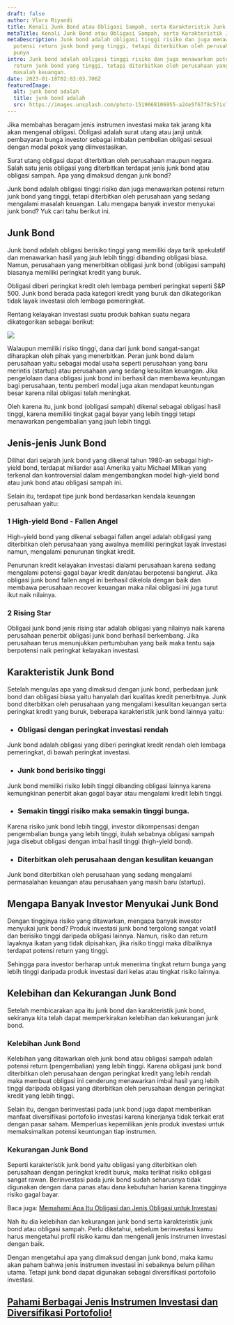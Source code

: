 ```yaml
---
draft: false
author: Vlora Riyandi
title: Kenali Junk Bond atau Obligasi Sampah, serta Karakteristik Junk Bond
metaTitle: Kenali Junk Bond atau Obligasi Sampah, serta Karakteristik Junk Bond
metaDescription: Junk bond adalah obligasi tinggi risiko dan juga menawarkan
  potensi return junk bond yang tinggi, tetapi diterbitkan oleh perusahaan yang
  punya
intro: Junk bond adalah obligasi tinggi risiko dan juga menawarkan potensi
  return junk bond yang tinggi, tetapi diterbitkan oleh perusahaan yang punya
  masalah keuangan.
date: 2023-01-18T02:03:03.706Z
featuredImage:
  alt: junk bond adalah
  title: junk bond adalah
  src: https://images.unsplash.com/photo-1519668106955-a24e5f67f8c5?ixlib=rb-4.0.3&ixid=MnwxMjA3fDB8MHxwaG90by1wYWdlfHx8fGVufDB8fHx8&auto=format&fit=crop&w=870&q=80
---
```

Jika membahas beragam jenis instrumen investasi maka tak jarang kita akan mengenal obligasi. Obligasi adalah surat utang atau janji untuk pembayaran bunga investor sebagai imbalan pembelian obligasi sesuai dengan modal pokok yang diinvestasikan.

Surat utang obligasi dapat diterbitkan oleh perusahaan maupun negara. Salah satu jenis obligasi yang diterbitkan terdapat jenis junk bond atau obligasi sampah. Apa yang dimaksud dengan junk bond?

Junk bond adalah obligasi tinggi risiko dan juga menawarkan potensi return junk bond yang tinggi, tetapi diterbitkan oleh perusahaan yang sedang mengalami masalah keuangan. Lalu mengapa banyak investor menyukai junk bond? Yuk cari tahu berikut ini.

## Junk Bond 

Junk bond adalah obligasi berisiko tinggi yang memiliki daya tarik spekulatif dan menawarkan hasil yang jauh lebih tinggi dibanding obligasi biasa. Namun, perusahaan yang menerbitkan obligasi junk bond (obligasi sampah) biasanya memiliki peringkat kredit yang buruk.

Obligasi diberi peringkat kredit oleh lembaga pemberi peringkat seperti S&P 500. Junk bond berada pada kategori kredit yang buruk dan dikategorikan tidak layak investasi oleh lembaga pemeringkat.

Rentang kelayakan investasi suatu produk bahkan suatu negara dikategorikan sebagai berikut:

![](https://lh5.googleusercontent.com/vDVGAFvpT3rCNbPDTPGazS5bdnIY-yEgeONvw-8XnVebX1lZa68k5vB_nUzdlFrrJ5ZrI4KXALAJ9gNuKHzvSpC07HyaXlrcLWaaMpp3Vnf9nIU4gnVtDTSgkdTeqCpHgGpS3J6cCw-916SlnY9GFzLtkuTqfWjb8pxiRGk9Ap7gbKDV5VXmOon5WLQ4rA)

Walaupun memiliki risiko tinggi, dana dari junk bond sangat-sangat diharapkan oleh pihak yang menerbitkan. Peran junk bond dalam perusahaan yaitu sebagai modal usaha seperti perusahaan yang baru merintis (startup) atau perusahaan yang sedang kesulitan keuangan. Jika pengelolaan dana obligasi junk bond ini berhasil dan membawa keuntungan bagi perusahaan, tentu pemberi modal juga akan mendapat keuntungan besar karena nilai obligasi telah meningkat.

Oleh karena itu, junk bond (obligasi sampah) dikenal sebagai obligasi hasil tinggi, karena memiliki tingkat gagal bayar yang lebih tinggi tetapi menawarkan pengembalian yang jauh lebih tinggi.

## Jenis-jenis Junk Bond

Dilihat dari sejarah junk bond yang dikenal tahun 1980-an sebagai high-yield bond, terdapat miliarder asal Amerika yaitu Michael MIlkan yang terkenal dan kontroversial dalam mengembangkan model high-yield bond atau junk bond atau obligasi sampah ini.

Selain itu, terdapat tipe junk bond berdasarkan kendala keuangan perusahaan yaitu:

### 1 High-yield Bond - Fallen Angel

High-yield bond yang dikenal sebagai fallen angel adalah obligasi yang diterbitkan oleh perusahaan yang awalnya memiliki peringkat layak investasi namun, mengalami penurunan tingkat kredit.

Penurunan kredit kelayakan investasi dialami perusahaan karena sedang mengalami potensi gagal bayar kredit dan/atau berpotensi bangkrut. Jika obligasi junk bond fallen angel ini berhasil dikelola dengan baik dan membawa perusahaan recover keuangan maka nilai obligasi ini juga turut ikut naik nilainya.

### 2 Rising Star

Obligasi junk bond jenis rising star adalah obligasi yang nilainya naik karena perusahaan penerbit obligasi junk bond berhasil berkembang. Jika perusahaan terus menunjukkan pertumbuhan yang baik maka tentu saja berpotensi naik peringkat kelayakan investasi.

## Karakteristik Junk Bond

Setelah mengulas apa yang dimaksud dengan junk bond, perbedaan junk bond dan obligasi biasa yaitu hanyalah dari kualitas kredit penerbitnya. Junk bond diterbitkan oleh perusahaan yang mengalami kesulitan keuangan serta peringkat kredit yang buruk, beberapa karakteristik junk bond lainnya yaitu:

* ### Obligasi dengan peringkat investasi rendah

Junk bond adalah obligasi yang diberi peringkat kredit rendah oleh lembaga pemeringkat, di bawah peringkat investasi.

* ### Junk bond berisiko tinggi

Junk bond memiliki risiko lebih tinggi dibanding obligasi lainnya karena kemungkinan penerbit akan gagal bayar atau mengalami kredit lebih tinggi.

* ### Semakin tinggi risiko maka semakin tinggi bunga. 

Karena risiko junk bond lebih tinggi, investor dikompensasi dengan pengembalian bunga yang lebih tinggi, itulah sebabnya obligasi sampah juga disebut obligasi dengan imbal hasil tinggi (high-yield bond).

* ### Diterbitkan oleh perusahaan dengan kesulitan keuangan

Junk bond diterbitkan oleh perusahaan yang sedang mengalami permasalahan keuangan atau perusahaan yang masih baru (startup).

## Mengapa Banyak Investor Menyukai Junk Bond

Dengan tingginya risiko yang ditawarkan, mengapa banyak investor menyukai junk bond? Produk investasi junk bond tergolong sangat volatil dan berisiko tinggi daripada obligasi lainnya. Namun, risiko dan return layaknya ikatan yang tidak dipisahkan, jika risiko tinggi maka dibaliknya terdapat potensi return yang tinggi.

Sehingga para investor berharap untuk menerima tingkat return bunga yang lebih tinggi daripada produk investasi dari kelas atau tingkat risiko lainnya.

## Kelebihan dan Kekurangan Junk Bond

Setelah membicarakan apa itu junk bond dan karakteristik junk bond, sekiranya kita telah dapat memperkirakan kelebihan dan kekurangan junk bond. 

### Kelebihan Junk Bond

Kelebihan yang ditawarkan oleh junk bond atau obligasi sampah adalah potensi return (pengembalian) yang lebih tinggi. Karena obligasi junk bond diterbitkan oleh perusahaan dengan peringkat kredit yang lebih rendah maka membuat obligasi ini cenderung menawarkan imbal hasil yang lebih tinggi daripada obligasi yang diterbitkan oleh perusahaan dengan peringkat kredit yang lebih tinggi. 

Selain itu, dengan berinvestasi pada junk bond juga dapat memberikan manfaat diversifikasi portofolio investasi karena kinerjanya tidak terkait erat dengan pasar saham. Memperluas kepemilikan jenis produk investasi untuk memaksimalkan potensi keuntungan tiap instrumen.

### Kekurangan Junk Bond

Seperti karakteristik junk bond yaitu obligasi yang diterbitkan oleh perusahaan dengan peringkat kredit buruk, maka terlihat risiko obligasi sangat rawan. Berinvestasi pada junk bond sudah seharusnya tidak digunakan dengan dana panas atau dana kebutuhan harian karena tingginya risiko gagal bayar. 

Baca juga: [Memahami Apa Itu Obligasi dan Jenis Obligasi untuk Investasi](https://landx.id/blog/apa-itu-obligasi/)

Nah itu dia kelebihan dan kekurangan junk bond serta karakteristik junk bond atau obligasi sampah. Perlu diketahui, sebelum berinvestasi kamu harus mengetahui profil risiko kamu dan mengenali jenis instrumen investasi dengan baik.

Dengan mengetahui apa yang dimaksud dengan junk bond, maka kamu akan paham bahwa jenis instrumen investasi ini sebaiknya belum pilihan utama. Tetapi junk bond dapat digunakan sebagai diversifikasi portofolio investasi.

## [Pahami Berbagai Jenis Instrumen Investasi dan Diversifikasi Portofolio!](https://app.landx.id/?utm_source=Organic+Page&utm_medium=Content+Blog&utm_campaign=BlogLandX&utm_id=Blog)